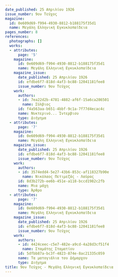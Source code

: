 ```yaml
---
date_published: 25 Απριλίου 1926
issue_number: 9ον Τεύχος
magazine:
  id: 0e609d69-f994-4930-8812-b188175f35d1
  name: Μεγάλη Ελληνική Εγκυκλοπαίδεια
pages_number: 8
references:
  photographs: []
  works:
  - attributes:
      page: '5'
    magazine:
      id: 0e609d69-f994-4930-8812-b188175f35d1
      name: Μεγάλη Ελληνική Εγκυκλοπαίδεια
    magazine_issue:
      date_published: 25 Απριλίου 1926
      id: efdbe6f7-818d-4af3-bc88-12041181fee8
      issue_number: 9ον Τεύχος
    work:
      authors:
      - id: 7ea22d2b-4781-4882-af6f-15a6ca286501
        name: Σύλβιος
      id: f4a563aa-b651-4bbf-9c1a-7f77d4ecac4c
      name: Νυκτερινό... Ίντερβιου
      type: Διήγημα
  - attributes:
      page: '7'
    magazine:
      id: 0e609d69-f994-4930-8812-b188175f35d1
      name: Μεγάλη Ελληνική Εγκυκλοπαίδεια
    magazine_issue:
      date_published: 25 Απριλίου 1926
      id: efdbe6f7-818d-4af3-bc88-12041181fee8
      issue_number: 9ον Τεύχος
    work:
      authors:
      - id: 3574edd4-5e27-43b6-853c-af118327b90e
        name: Νικόλαος Πετιμεζάς - Λαύρας
      id: 8d3b272b-ee6b-451e-a118-bccd1982c2fb
      name: Μια μάχη
      type: Άρθρο
  - attributes:
      page: '7'
    magazine:
      id: 0e609d69-f994-4930-8812-b188175f35d1
      name: Μεγάλη Ελληνική Εγκυκλοπαίδεια
    magazine_issue:
      date_published: 25 Απριλίου 1926
      id: efdbe6f7-818d-4af3-bc88-12041181fee8
      issue_number: 9ον Τεύχος
    work:
      authors:
      - id: 4424ceec-c5e7-482e-a9cd-4a28d3cf51f4
        name: Σταμάτης Σταματίου
      id: 5dfbb87a-bc3f-4823-874e-8ac21335c059
      name: Τα ματογιάλια του Δήμαρχου
      type: Διήγημα
title: 9ον Τεύχος - Μεγάλη Ελληνική Εγκυκλοπαίδεια
---
```


